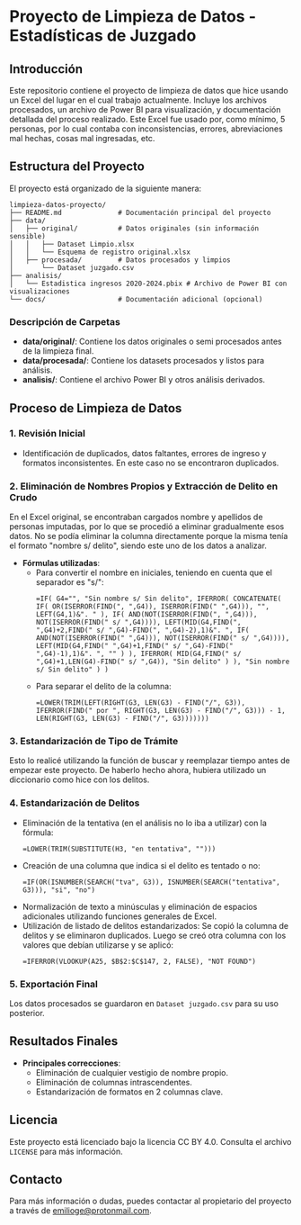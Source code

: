 # Proyecto de Limpieza de Datos - Estadísticas de Juzgado

## Introducción
Este repositorio contiene el proyecto de limpieza de datos que hice usando un Excel del lugar en el cual trabajo actualmente. Incluye los archivos procesados, un archivo de Power BI para visualización, y documentación detallada del proceso realizado. Este Excel fue usado por, como mínimo, 5 personas, por lo cual contaba con inconsistencias, errores, abreviaciones mal hechas, cosas mal ingresadas, etc.

## Estructura del Proyecto

El proyecto está organizado de la siguiente manera:

```
limpieza-datos-proyecto/
├── README.md              # Documentación principal del proyecto
├── data/
│   ├── original/          # Datos originales (sin información sensible)
│   │   ├── Dataset Limpio.xlsx
│   │   └── Esquema de registro original.xlsx
│   ├── procesada/         # Datos procesados y limpios
│       └── Dataset juzgado.csv
├── analisis/
│   └── Estadistica ingresos 2020-2024.pbix # Archivo de Power BI con visualizaciones
└── docs/                  # Documentación adicional (opcional)
```

### Descripción de Carpetas
- **data/original/**: Contiene los datos originales o semi procesados antes de la limpieza final.
- **data/procesada/**: Contiene los datasets procesados y listos para análisis.
- **analisis/**: Contiene el archivo Power BI y otros análisis derivados.

## Proceso de Limpieza de Datos

### 1. Revisión Inicial
- Identificación de duplicados, datos faltantes, errores de ingreso y formatos inconsistentes. En este caso no se encontraron duplicados.

### 2. Eliminación de Nombres Propios y Extracción de Delito en Crudo
En el Excel original, se encontraban cargados nombre y apellidos de personas imputadas, por lo que se procedió a eliminar gradualmente esos datos. No se podía eliminar la columna directamente porque la misma tenía el formato "nombre s/ delito", siendo este uno de los datos a analizar.

- **Fórmulas utilizadas**:
  - Para convertir el nombre en iniciales, teniendo en cuenta que el separador es "s/":
    ```excel
    =IF( G4="", "Sin nombre s/ Sin delito", IFERROR( CONCATENATE( IF( OR(ISERROR(FIND(", ",G4)), ISERROR(FIND(" ",G4))), "", LEFT(G4,1)&". " ), IF( AND(NOT(ISERROR(FIND(", ",G4))), NOT(ISERROR(FIND(" s/ ",G4)))), LEFT(MID(G4,FIND(", ",G4)+2,FIND(" s/ ",G4)-FIND(", ",G4)-2),1)&". ", IF( AND(NOT(ISERROR(FIND(" ",G4))), NOT(ISERROR(FIND(" s/ ",G4)))), LEFT(MID(G4,FIND(" ",G4)+1,FIND(" s/ ",G4)-FIND(" ",G4)-1),1)&". ", "" ) ), IFERROR( MID(G4,FIND(" s/ ",G4)+1,LEN(G4)-FIND(" s/ ",G4)), "Sin delito" ) ), "Sin nombre s/ Sin delito" ) )
    ```
  - Para separar el delito de la columna:
    ```excel
    =LOWER(TRIM(LEFT(RIGHT(G3, LEN(G3) - FIND("/", G3)), IFERROR(FIND(" por ", RIGHT(G3, LEN(G3) - FIND("/", G3))) - 1, LEN(RIGHT(G3, LEN(G3) - FIND("/", G3)))))))
    ```

### 3. Estandarización de Tipo de Trámite
Esto lo realicé utilizando la función de buscar y reemplazar tiempo antes de empezar este proyecto. De haberlo hecho ahora, hubiera utilizado un diccionario como hice con los delitos.

### 4. Estandarización de Delitos
- Eliminación de la tentativa (en el análisis no lo iba a utilizar) con la fórmula:
  ```excel
  =LOWER(TRIM(SUBSTITUTE(H3, "en tentativa", "")))
  ```
- Creación de una columna que indica si el delito es tentado o no:
  ```excel
  =IF(OR(ISNUMBER(SEARCH("tva", G3)), ISNUMBER(SEARCH("tentativa", G3))), "si", "no")
  ```
- Normalización de texto a minúsculas y eliminación de espacios adicionales utilizando funciones generales de Excel.
- Utilización de listado de delitos estandarizados: Se copió la columna de delitos y se eliminaron duplicados. Luego se creó otra columna con los valores que debían utilizarse y se aplicó:
  ```excel
  =IFERROR(VLOOKUP(A25, $B$2:$C$147, 2, FALSE), "NOT FOUND")
  ```

### 5. Exportación Final
Los datos procesados se guardaron en `Dataset juzgado.csv` para su uso posterior.

## Resultados Finales
- **Principales correcciones**:
  - Eliminación de cualquier vestigio de nombre propio.
  - Eliminación de columnas intrascendentes.
  - Estandarización de formatos en 2 columnas clave.

## Licencia
Este proyecto está licenciado bajo la licencia CC BY 4.0. Consulta el archivo `LICENSE` para más información.

## Contacto
Para más información o dudas, puedes contactar al propietario del proyecto a través de emilioge@protonmail.com.


